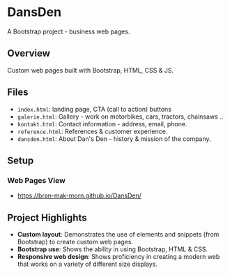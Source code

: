 # DansDen
A Bootstrap project - business web pages.

## Overview

Custom web pages built with Bootstrap, HTML, CSS & JS.

## Files

- `index.html`: landing page, CTA (call to action) buttons
- `galerie.html`: Gallery - work on motorbikes, cars, tractors, chainsaws ..
- `kontakt.html`: Contact information - address, email, phone.
- `reference.html`: References & customer experience.
- `dansden.html`: About Dan's Den - history & mission of the company.

## Setup

### Web Pages View

- https://bran-mak-morn.github.io/DansDen/

## Project Highlights

- **Custom layout**: Demonstrates the use of elements and snippets (from Bootstrap) to create custom web pages.
- **Bootstrap use**: Shows the ability in using Bootstrap, HTML & CSS.
- **Responsive web design**: Shows proficiency in creating a modern web that works on a variety of different size displays.
